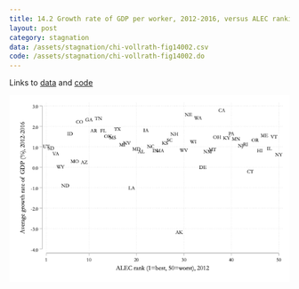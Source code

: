 ```yaml
---
title: 14.2 Growth rate of GDP per worker, 2012-2016, versus ALEC ranking, by state
layout: post
category: stagnation
data: /assets/stagnation/chi-vollrath-fig14002.csv
code: /assets/stagnation/chi-vollrath-fig14002.do
---
```


Links to [data](/assets/stagnation/chi-vollrath-fig14002.csv) and [code](/assets/stagnation/chi-vollrath-fig14002.do) 

![14.2 Growth rate of GDP per worker, 2012-2016, versus ALEC ranking, by state](/assets/stagnation/chi-vollrath-fig14002.png)
